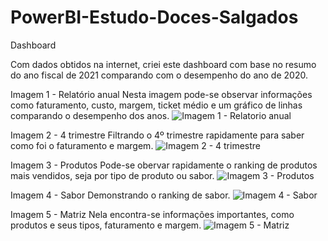 # PowerBI-Estudo-Doces-Salgados
Dashboard

Com dados obtidos na internet, criei este dashboard com base no resumo do ano fiscal de 2021 comparando com o desempenho do ano de 2020.

Imagem 1 - Relatório anual
  Nesta imagem pode-se observar informações como faturamento, custo, margem, ticket médio e um gráfico de linhas comparando o desempenho dos anos.
  ![Imagem 1 - Relatorio anual](https://github.com/RicardoVantuir/PowerBI-Estudo-Doces-Salgados/assets/141786208/61e22dcc-28e5-4d17-83ef-e6f868f1ac16)


Imagem 2 - 4 trimestre
  Filtrando o 4º trimestre rapidamente para saber como foi o faturamento e margem.
![Imagem 2 - 4 trimestre](https://github.com/RicardoVantuir/PowerBI-Estudo-Doces-Salgados/assets/141786208/0f6f9f4a-0ea4-40d6-8127-8c8d75259727)


Imagem 3 - Produtos
  Pode-se obervar rapidamente o ranking de produtos mais vendidos, seja por tipo de produto ou sabor.
![Imagem 3 - Produtos](https://github.com/RicardoVantuir/PowerBI-Estudo-Doces-Salgados/assets/141786208/792d70db-f084-42ea-b879-5024f48f0337)

Imagem 4 - Sabor
  Demonstrando o ranking de sabor.
![Imagem 4 - Sabor](https://github.com/RicardoVantuir/PowerBI-Estudo-Doces-Salgados/assets/141786208/0a1c6692-ca8f-46f0-8644-41dd9c515004)

Imagem 5 - Matriz
  Nela encontra-se informações importantes, como produtos e seus tipos, faturamento e margem.
  ![Imagem 5 - Matriz](https://github.com/RicardoVantuir/PowerBI-Estudo-Doces-Salgados/assets/141786208/7e0f8569-7425-4100-bb9c-d3831b2619c5)
